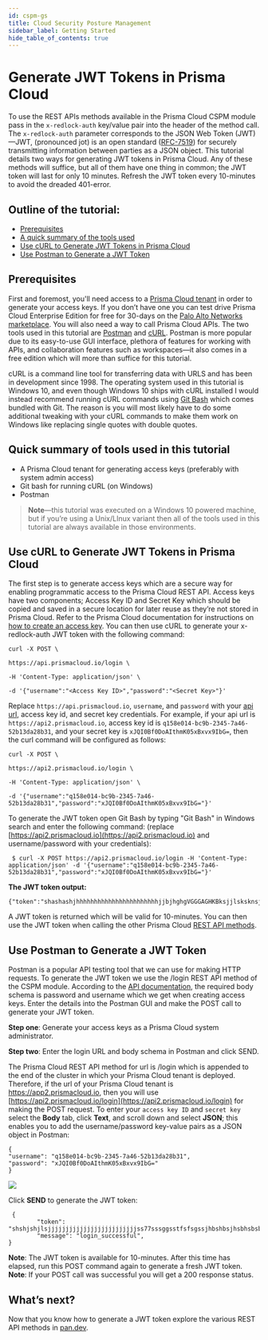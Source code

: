 ```yaml
---
id: cspm-gs
title: Cloud Security Posture Management
sidebar_label: Getting Started
hide_table_of_contents: true
---
```


# **Generate JWT Tokens in Prisma Cloud**

To use the REST APIs methods available in the Prisma Cloud CSPM module pass in the ``x-redlock-auth`` key/value pair into the header of the method call. The ``x-redlock-auth`` parameter corresponds to the JSON Web Token (JWT)—JWT, (pronounced jot) is an open standard ([RFC-7519](https://datatracker.ietf.org/doc/html/rfc7519)) for securely transmitting information between parties as a JSON object. This tutorial details two ways for generating JWT tokens in Prisma Cloud. Any of these methods will suffice, but all of them have one thing in common; the JWT token will last for only 10 minutes. Refresh the JWT token every 10-minutes to avoid the dreaded 401-error.
 
## Outline of the tutorial:

-  [Prerequisites](#Prerequisites)
- [A quick summary of the tools used](#quick-summary-of-tools-used-in-this-tutorial)
- [Use cURL to Generate JWT Tokens in Prisma Cloud](#use-curl-to-generate-jwt-tokens-in-prisma-cloud)
- [Use Postman to Generate a JWT Token](#use-postman-to-generate-a-jwt-token)
    

## Prerequisites

 
First and foremost, you'll need access to a [Prisma Cloud tenant](https://prisma.pan.dev/api/cloud/api-urls) in order to generate your access keys. If you don’t have one you can test drive Prisma Cloud Enterprise Edition for free for 30-days on the [Palo Alto Networks marketplace](https://marketplace.paloaltonetworks.com/s/product-rdl). You will also need a way to call Prisma Cloud APIs. The two tools used in this tutorial are [Postman](https://www.postman.com/downloads/) and [cURL](https://curl.se/download.html). Postman is more popular due to its easy-to-use GUI interface, plethora of features for working with APIs, and collaboration features such as workspaces—it also comes in a free edition which will more than suffice for this tutorial. 

cURL is a command line tool for transferring data with URLS and has been in development since 1998. The operating system used in this tutorial is Windows 10, and even though Windows 10 ships with cURL installed I would instead recommend running cURL commands using [Git Bash](https://git-scm.com/downloads) which comes bundled with Git. The reason is you will most likely have to do some additional tweaking with your cURL commands to make them work on Windows like replacing single quotes with double quotes.

  

## Quick summary of tools used in this tutorial

-   A Prisma Cloud tenant for generating access keys (preferably with system admin access)
-   Git bash for running cURL (on Windows)
-   Postman
    
> **Note**—this tutorial was executed on a Windows 10 powered machine, but
> if you’re using a Unix/LInux variant then all of the tools used in
> this tutorial are always available in those environments.

## Use cURL to Generate JWT Tokens in Prisma Cloud
  
The first step is to generate access keys which are a secure way for enabling programmatic access to the Prisma Cloud REST API. Access keys have two components; Access Key ID and Secret Key which should be copied and saved in a secure location for later reuse as they’re not stored in Prisma Cloud. Refer to the Prisma Cloud documentation for instructions on [how to create an access key](https://docs.paloaltonetworks.com/prisma/prisma-cloud/prisma-cloud-admin/manage-prisma-cloud-administrators/create-access-keys.html#idb225a52a-85ea-4b0c-9d69-d2dfca250e16). You can then use cURL to generate your x-redlock-auth JWT token with the following command:

  

    curl -X POST \
    
    https://api.prismacloud.io/login \
    
    -H 'Content-Type: application/json' \
    
    -d '{"username":"<Access Key ID>","password":"<Secret Key>"}'

  

Replace ``https://api.prismacloud.io``, ``username``, and ``password`` with your [api url](https://prisma.pan.dev/api/cloud/api-urls), access key id, and secret key credentials. For example, if your api url is ``https://api2.prismacloud.io``, access key id is ``q158e014-bc9b-2345-7a46-52b13da28b31``, and your secret key is ``xJQI0Bf0DoAIthmK05xBxvx9IbG=``, then the curl command will be configured as follows:

    curl -X POST \
    
    https://api2.prismacloud.io/login \
    
    -H 'Content-Type: application/json' \
    
    -d '{"username":"q158e014-bc9b-2345-7a46-52b13da28b31","password":"xJQI0Bf0DoAIthmK05xBxvx9IbG="}'

To generate the JWT token open Git Bash by typing "Git Bash" in Windows search and enter the following command: (replace [https://api2.prismacloud.io](https://api2.prismacloud.io) and username/password with your credentials):

``
$ curl -X POST https://api2.prismacloud.io/login -H 'Content-Type: application/json' -d '{"username":"q158e014-bc9b-2345-7a46-52b13da28b31","password":"xJQI0Bf0DoAIthmK05xBxvx9IbG="}'``

**The JWT token output:**

    {"token":"shashashjhhhhhhhhhhhhhhhhhhhhhhhjjbjhghgVGGGAGHKBksjjlsksknsjsbhsghsgjhsgshghskgshsjhhjsjhsgsgshsghsghjsjs"]}

A JWT token is returned which will be valid for 10-minutes. You can then use the JWT token when calling the other Prisma Cloud [REST API methods](https://prisma.pan.dev/api/cloud/).

## Use Postman to Generate a JWT Token

Postman is a popular API testing tool that we can use for making HTTP requests. To generate the JWT token we use the /login REST API method of the CSPM module. According to the [API documentation](https://prisma.pan.dev/api/cloud/cspm/login), the required body schema is password and username which we get when creating access keys. Enter the details into the Postman GUI and make the POST call to generate your JWT token.

**Step one**: Generate your access keys as a Prisma Cloud system administrator.

**Step two**: Enter the login URL and body schema in Postman and click SEND.

The Prisma Cloud REST API method for url is /login which is appended to the end of the cluster in which your Prisma Cloud tenant is deployed. Therefore, if the url of your Prisma Cloud tenant is https://app2.prismacloud.io, then you will use [https://api2.prismacloud.io/login](https://api2.prismacloud.io/login) for making the POST request. To enter your ``access key ID`` and ``secret key`` select the **Body** tab, click **Text**, and scroll down and select **JSON**; this enables you to add the username/password key-value pairs as a JSON object in Postman:

    {
    "username": "q158e014-bc9b-2345-7a46-52b13da28b31",
    "password": "xJQI0Bf0DoAIthmK05xBxvx9IbG="
    }


![](https://lh3.googleusercontent.com/6iUNhSAfndLA4akBFTboSkZtce8PC-LWzjJPU9vFhu_J7uJzPRcl-H8fVFHwOZSNQdX93pRoPsqHlCdQOyM5p2VDWxYtUIfag8aePXpa1ZzpD4d6DMrHkwoGSNvSVxxwMpg4nFm8)

  
  Click **SEND** to generate the JWT token:

     {
            "token": "shshjshjlsjjjjjjjjjjjjjjjjjjjjjjjjjss77sssggsstfsfsgssjhbshbsjhsbhsbsbsjhsbjhsbjhsbjhsbhsbhsvsgfdrsdtrcgjdhbjdbjdbjdbjdj",
            "message": "login_successful",       
    }

 
**Note**: The JWT token is available for 10-minutes. After this time has elapsed, run this POST command again to generate a fresh JWT token.
**Note**: If your POST call was successful you will get a 200 response status.

## What’s next?

Now that you know how to generate a JWT token explore the various REST API methods in [pan.dev](https://prisma.pan.dev/api/cloud). 
